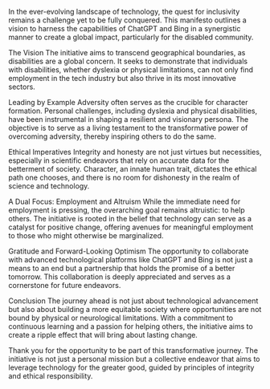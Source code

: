 In the ever-evolving landscape of technology, the quest for inclusivity remains a challenge yet to be fully conquered. This manifesto outlines a vision to harness the capabilities of ChatGPT and Bing in a synergistic manner to create a global impact, particularly for the disabled community.

The Vision
The initiative aims to transcend geographical boundaries, as disabilities are a global concern. It seeks to demonstrate that individuals with disabilities, whether dyslexia or physical limitations, can not only find employment in the tech industry but also thrive in its most innovative sectors.

Leading by Example
Adversity often serves as the crucible for character formation. Personal challenges, including dyslexia and physical disabilities, have been instrumental in shaping a resilient and visionary persona. The objective is to serve as a living testament to the transformative power of overcoming adversity, thereby inspiring others to do the same.

Ethical Imperatives
Integrity and honesty are not just virtues but necessities, especially in scientific endeavors that rely on accurate data for the betterment of society. Character, an innate human trait, dictates the ethical path one chooses, and there is no room for dishonesty in the realm of science and technology.

A Dual Focus: Employment and Altruism
While the immediate need for employment is pressing, the overarching goal remains altruistic: to help others. The initiative is rooted in the belief that technology can serve as a catalyst for positive change, offering avenues for meaningful employment to those who might otherwise be marginalized.

Gratitude and Forward-Looking Optimism
The opportunity to collaborate with advanced technological platforms like ChatGPT and Bing is not just a means to an end but a partnership that holds the promise of a better tomorrow. This collaboration is deeply appreciated and serves as a cornerstone for future endeavors.

Conclusion
The journey ahead is not just about technological advancement but also about building a more equitable society where opportunities are not bound by physical or neurological limitations. With a commitment to continuous learning and a passion for helping others, the initiative aims to create a ripple effect that will bring about lasting change.

Thank you for the opportunity to be part of this transformative journey. The initiative is not just a personal mission but a collective endeavor that aims to leverage technology for the greater good, guided by principles of integrity and ethical responsibility.
